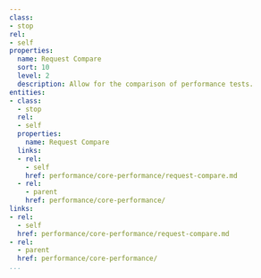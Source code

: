 ```yaml
---
class:
- stop
rel:
- self
properties:
  name: Request Compare
  sort: 10
  level: 2
  description: Allow for the comparison of performance tests.
entities:
- class:
  - stop
  rel:
  - self
  properties:
    name: Request Compare
  links:
  - rel:
    - self
    href: performance/core-performance/request-compare.md
  - rel:
    - parent
    href: performance/core-performance/
links:
- rel:
  - self
  href: performance/core-performance/request-compare.md
- rel:
  - parent
  href: performance/core-performance/
...
```

